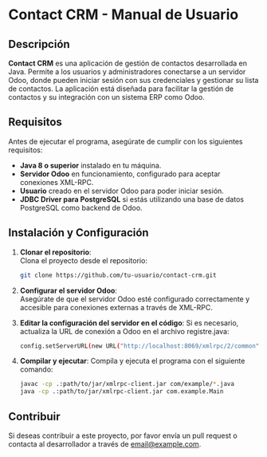 # Contact CRM - Manual de Usuario

## Descripción
**Contact CRM** es una aplicación de gestión de contactos desarrollada en Java. Permite a los usuarios y administradores conectarse a un servidor Odoo, donde pueden iniciar sesión con sus credenciales y gestionar su lista de contactos. La aplicación está diseñada para facilitar la gestión de contactos y su integración con un sistema ERP como Odoo.

## Requisitos

Antes de ejecutar el programa, asegúrate de cumplir con los siguientes requisitos:

- **Java 8 o superior** instalado en tu máquina.
- **Servidor Odoo** en funcionamiento, configurado para aceptar conexiones XML-RPC.
- **Usuario** creado en el servidor Odoo para poder iniciar sesión.
- **JDBC Driver para PostgreSQL** si estás utilizando una base de datos PostgreSQL como backend de Odoo.

## Instalación y Configuración

1. **Clonar el repositorio**:  
   Clona el proyecto desde el repositorio:
   ```bash
   git clone https://github.com/tu-usuario/contact-crm.git
   
2. **Configurar el servidor Odoo**:  
   Asegúrate de que el servidor Odoo esté configurado correctamente y accesible para conexiones externas a través de XML-RPC.
   
3. **Editar la configuración del servidor en el código**:
   Si es necesario, actualiza la URL de conexión a Odoo en el archivo registre.java:
   ```bash
   config.setServerURL(new URL("http://localhost:8069/xmlrpc/2/common"));  // Cambia localhost por la IP del servidor

4. **Compilar y ejecutar**:
   Compila y ejecuta el programa con el siguiente comando:
   ```bash
   javac -cp .:path/to/jar/xmlrpc-client.jar com/example/*.java
   java -cp .:path/to/jar/xmlrpc-client.jar com.example.Main

## Contribuir
   Si deseas contribuir a este proyecto, por favor envía un pull request o contacta al desarrollador a través de email@example.com.






   
